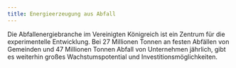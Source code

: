 ```yaml
---
title: Energieerzeugung aus Abfall
---
```

Die Abfallenergiebranche im Vereinigten Königreich ist ein Zentrum für die experimentelle Entwicklung. Bei 27 Millionen Tonnen an festen Abfällen von Gemeinden und 47 Millionen Tonnen Abfall von Unternehmen jährlich, gibt es weiterhin großes Wachstumspotential und Investitionsmöglichkeiten.
